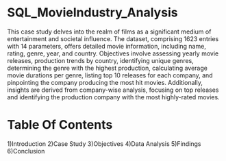 # SQL_MovieIndustry_Analysis
This case study delves into the realm of films as a significant medium of entertainment and societal influence. The dataset, comprising 1623 entries with 14 parameters, offers detailed movie information, including name, rating, genre, year, and country. Objectives involve assessing yearly movie releases, production trends by country, identifying unique genres, determining the genre with the highest production, calculating average movie durations per genre, listing top 10 releases for each company, and pinpointing the company producing the most hit movies. Additionally, insights are derived from company-wise analysis, focusing on top releases and identifying the production company with the most highly-rated movies. 
# Table Of Contents
 1)Introduction
 2)Case Study
 3)Objectives
 4)Data Analysis
 5)Findings
 6)Conclusion
